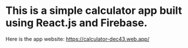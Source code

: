 # This is a simple calculator app built using React.js and Firebase.

Here is the app website: https://calculator-dec43.web.app/

